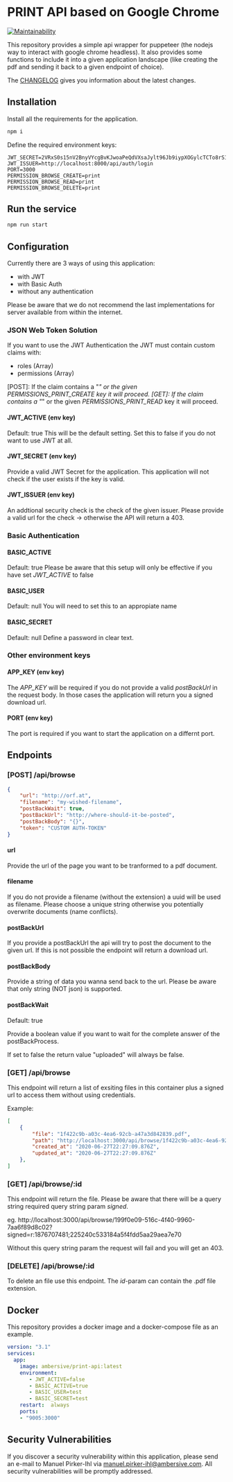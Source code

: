 # PRINT API based on Google Chrome

[![Maintainability](https://api.codeclimate.com/v1/badges/c1f89cb8d7f346b1d4c4/maintainability)](https://codeclimate.com/github/AMBERSIVE/print-api/maintainability)

This repository provides a simple api wrapper for puppeteer (the nodejs way to interact with google chrome headless). It also provides some functions to include it into a given application landscape (like creating the pdf and sending it back to a given endpoint of choice).

The [CHANGELOG](CHANGELOG.md) gives you information about the latest changes.

## Installation

Install all the requirements for the application.

```bash
npm i
```

Define the required environment keys:

```
JWT_SECRET=2VRxS0s15nV2BnyVYcgBvKJwoaPeQdVXsaJylt96Jb9iypXOGylcTCTo8rS1E7Mk
JWT_ISSUER=http://localhost:8000/api/auth/login
PORT=3000
PERMISSION_BROWSE_CREATE=print
PERMISSION_BROWSE_READ=print
PERMISSION_BROWSE_DELETE=print
```

## Run the service

```bash
npm run start 
```

## Configuration

Currently there are 3 ways of using this application:
- with JWT
- with Basic Auth
- without any authentication

Please be aware that we do not recommend the last implementations for server available from within the internet.

### JSON Web Token Solution

If you want to use the JWT Authentication the JWT must contain custom claims with:
- roles (Array)
- permissions (Array)

[POST]: If the claim contains a "*" or the given *PERMISSIONS_PRINT_CREATE* key it will proceed.
[GET]: If the claim contains a "*" or the given *PERMISSIONS_PRINT_READ* key it will proceed.

#### JWT_ACTIVE (env key)

Default: true
This will be the default setting. Set this to false if you do not want to use JWT at all.

#### JWT_SECRET (env key)

Provide a valid JWT Secret for the application. This application will not check if the user exists if the key is valid.

#### JWT_ISSUER (env key)

An addtional security check is the check of the given issuer. Please provide a valid url for the check -> otherwise the API will return a 403.

### Basic Authentication

#### BASIC_ACTIVE
Default: true
Please be aware that this setup will only be effective if you have set *JWT_ACTIVE* to false

#### BASIC_USER
Default: null
You will need to set this to an appropiate name

#### BASIC_SECRET
Default: null
Define a password in clear text.

### Other environment keys 

#### APP_KEY (env key)

The *APP_KEY* will be required if you do not provide a valid *postBackUrl* in the request body. In those cases the application will return you a signed download url.

#### PORT (env key)

The port is required if you want to start the application on a differnt port.

## Endpoints
### [POST] /api/browse

```json
{
    "url": "http://orf.at",
    "filename": "my-wished-filename",
    "postBackWait": true,
    "postBackUrl": "http://where-should-it-be-posted",
    "postBackBody": "{}",
    "token": "CUSTOM AUTH-TOKEN"
}
```

#### url

Provide the url of the page you want to be tranformed to a pdf document.

#### filename

If you do not provide a filename (without the extension) a uuid will be used as filename. Please choose a unique string otherwise you potentially overwrite documents (name conflicts).

#### postBackUrl

If you provide a postBackUrl the api will try to post the document to the given url. If this is not possible the endpoint will return a download url.

#### postBackBody

Provide a string of data you wanna send back to the url. Please be aware that only string (NOT json) is supported.

#### postBackWait
Default: true

Provide a boolean value if you want to wait for the complete answer of the postBackProcess.

If set to false the return value "uploaded" will always be false. 

### [GET] /api/browse

This endpoint will return a list of exsiting files in this container plus a signed url to access them without using credentials. 

Example:

```json
[
    {
        "file": "1f422c9b-a03c-4ea6-92cb-a47a3d842839.pdf",
        "path": "http://localhost:3000/api/browse/1f422c9b-a03c-4ea6-92cb-a47a3d842839?signed=r:7322595290;5d10a8acc4810c24ea9e3bf03a8868e1",
        "created_at": "2020-06-27T22:27:09.876Z",
        "updated_at": "2020-06-27T22:27:09.876Z"
    },
]
```

### [GET] /api/browse/:id

This endpoint will return the file. Please be aware that there will be a query string required query string param *signed*.

eg. http://localhost:3000/api/browse/199f0e09-516c-4f40-9960-7aa6f89d8c02?signed=r:1876707481;225240c533184a5f4fdd5aa29aea7e70

Without this query string param the request will fail and you will get an 403.

### [DELETE] /api/browse/:id

To delete an file use this endpoint. 
The *id*-param can contain the .pdf file extension.

## Docker
This repository provides a docker image and a docker-compose file as an example.

```yml
version: "3.1"
services:
  app: 
    image: ambersive/print-api:latest
    environment: 
       - JWT_ACTIVE=false
       - BASIC_ACTIVE=true
       - BASIC_USER=test
       - BASIC_SECRET=test
    restart:  always
    ports:
    - "9005:3000"
```

## Security Vulnerabilities

If you discover a security vulnerability within this application, please send an e-mail to Manuel Pirker-Ihl via [manuel.pirker-ihl@ambersive.com](mailto:manuel.pirker-ihl@ambersive.com). All security vulnerabilities will be promptly addressed.

